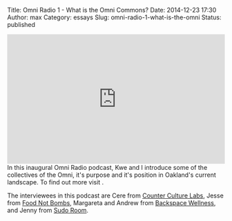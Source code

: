 Title: Omni Radio 1 - What is the Omni Commons?
Date: 2014-12-23 17:30
Author: max
Category: essays
Slug: omni-radio-1-what-is-the-omni
Status: published

<iframe width="100%" height="300" scrolling="no" frameborder="no" allow="autoplay" src="https://w.soundcloud.com/player/?url=https%3A//api.soundcloud.com/tracks/304076202&color=%23ff5500&auto_play=false&hide_related=false&show_comments=true&show_user=true&show_reposts=false&show_teaser=true&visual=true"></iframe>
In this inaugural Omni Radio podcast, Kwe and I introduce some of the collectives of the Omni, it's purpose and it's position in Oakland's current landscape. To find out more visit <https://omnicommons.org/> .

The interviewees in this podcast are Cere from [Counter Culture Labs](https://counterculturelabs.org/), Jesse from [Food Not Bombs](http://ebfnb.org/), Margareta and Andrew from [Backspace Wellness](http://www.backspacewellness.com/), and Jenny from [Sudo Room](https://sudoroom.org/).
